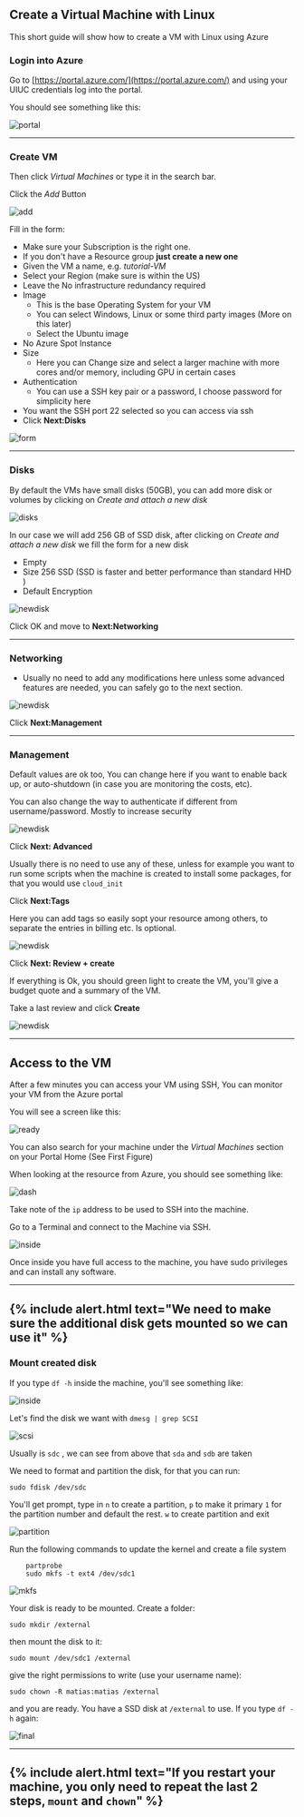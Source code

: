 ## Create a Virtual Machine with Linux

This short guide will show how to create a VM with Linux using Azure

### Login into Azure

Go to [https://portal.azure.com/](https://portal.azure.com/) and using your UIUC credentials log into the portal.

You should see something like this:


![portal](/images/Figures/portal.png)

---

### Create VM

Then click *Virtual Machines* or type it in the search bar.

Click the *Add* Button

![add](/images/Figures/add.png)

Fill in the form:

- Make sure your Subscription is the right one.
- If you don't have a Resource group **just create a new one**
- Given the VM a name, e.g. *tutorial-VM*
- Select your Region (make sure is within the US)
- Leave the No infrastructure redundancy required 
- Image
    - This is the base Operating System for your VM 
    - You can select Windows, Linux or some third party images (More on this later)
    - Select the Ubuntu image
- No Azure Spot Instance
- Size
    - Here you can Change size and select a larger machine with more cores and/or memory, including GPU in certain cases
- Authentication
    - You can use a SSH key pair or a password, I choose password for simplicity here
- You want the SSH port 22 selected so you can access via ssh
- Click **Next:Disks**

![form](/images/Figures/form.png)

---

### Disks

By default the VMs have small disks (50GB), you can add more disk or volumes by clicking on *Create and attach a new disk*

![disks](/images/Figures/disk.png)

In our case we will add 256 GB of SSD disk, after clicking on *Create and attach a new disk* we fill the form for a new disk

- Empty
- Size 256 SSD (SSD is faster and better performance than standard HHD )
- Default Encryption

![newdisk](/images/Figures/newdisk.png)

Click OK and move to **Next:Networking**

---

### Networking

- Usually no need to add any modifications here unless some advanced features are needed, you can safely go to the next section.

![newdisk](/images/Figures/network.png)

Click **Next:Management**

---

### Management

Default values are ok too, You can change here if you want to enable back up, or auto-shutdown (in case you are monitoring the costs, etc).

You can also change the way to authenticate if different from username/password. Mostly to increase security

![newdisk](/images/Figures/management.png)

Click **Next: Advanced**

Usually there is no need to use any of these, unless for example you want to run some scripts when the machine is created to install some packages, for that you would use `cloud_init`

Click **Next:Tags**

Here you can add tags so easily sopt your resource among others, to separate the entries in billing etc. Is optional.

![newdisk](/images/Figures/tags.png)

Click **Next: Review + create**

If everything is Ok, you should green light to create the VM, you'll give a budget quote and a summary of the VM.

Take a last review and click **Create**

![newdisk](/images/Figures/review.png)

---

## Access to the VM

After a few minutes you can access your VM using SSH, You can monitor your VM from the Azure portal

You will see a screen like this:

![ready](/images/Figures/ready.png)

You can also search for your machine under the *Virtual Machines* section on your Portal Home (See First Figure)

When looking at the resource from Azure, you should see something like:

![dash](/images/Figures/dash.png)

Take note of the `ip` address to be used to SSH into the machine.

Go to a Terminal and connect to the Machine via SSH.

![inside](/images/Figures/inside.png)

Once inside you have full access to the machine, you have sudo privileges and can install any software.

---
{% include alert.html text="We need to make sure the additional disk gets mounted so we can use it" %}
---

### Mount created disk

If you type `df -h` inside the machine, you'll see something like:

![inside](/images/Figures/mount.png)

Let's find the disk we want with `dmesg | grep SCSI`

![scsi](/images/Figures/scsi.png)

Usually is `sdc` , we can see from above that `sda` and `sdb` are taken 

We need to format and partition the disk, for that you can run:

    sudo fdisk /dev/sdc

You'll get prompt, type in `n` to create a partition, `p` to make it primary `1` for the partition number and default the rest. `w` to create partition and exit

![partition](/images/Figures/partition.png)

Run the following commands to update the kernel and create a file system

        partprobe
        sudo mkfs -t ext4 /dev/sdc1

![mkfs](/images/Figures/mkfs.png)

Your disk is ready to be mounted. Create a folder:

    sudo mkdir /external

then mount the disk to it:

    sudo mount /dev/sdc1 /external

give the right permissions to write (use your username name):

    sudo chown -R matias:matias /external

and you are ready. You have a SSD disk at `/external` to use. If you type `df -h` again:

![final](/images/Figures/final.png)


---
{% include alert.html text="If you restart your machine, you only need to repeat the last 2 steps, `mount` and `chown`" %}
---


